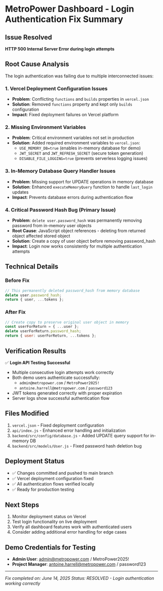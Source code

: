 # MetroPower Dashboard - Login Authentication Fix Summary

## Issue Resolved
**HTTP 500 Internal Server Error during login attempts**

## Root Cause Analysis
The login authentication was failing due to multiple interconnected issues:

### 1. Vercel Deployment Configuration Issues
- **Problem**: Conflicting `functions` and `builds` properties in `vercel.json`
- **Solution**: Removed `functions` property and kept only `builds` configuration
- **Impact**: Fixed deployment failures on Vercel platform

### 2. Missing Environment Variables
- **Problem**: Critical environment variables not set in production
- **Solution**: Added required environment variables to `vercel.json`:
  - `USE_MEMORY_DB=true` (enables in-memory database for demo)
  - `JWT_SECRET` and `JWT_REFRESH_SECRET` (secure token generation)
  - `DISABLE_FILE_LOGGING=true` (prevents serverless logging issues)

### 3. In-Memory Database Query Handler Issues
- **Problem**: Missing support for UPDATE operations in memory database
- **Solution**: Enhanced `executeMemoryQuery` function to handle `last_login` updates
- **Impact**: Prevents database errors during authentication flow

### 4. Critical Password Hash Bug (Primary Issue)
- **Problem**: `delete user.password_hash` was permanently removing password from in-memory user objects
- **Root Cause**: JavaScript object references - deleting from returned object affected stored object
- **Solution**: Create a copy of user object before removing password_hash
- **Impact**: Login now works consistently for multiple authentication attempts

## Technical Details

### Before Fix
```javascript
// This permanently deleted password_hash from memory database
delete user.password_hash;
return { user, ...tokens };
```

### After Fix
```javascript
// Create copy to preserve original user object in memory
const userForReturn = { ...user };
delete userForReturn.password_hash;
return { user: userForReturn, ...tokens };
```

## Verification Results
✅ **Login API Testing Successful**
- Multiple consecutive login attempts work correctly
- Both demo users authenticate successfully:
  - `admin@metropower.com` / `MetroPower2025!`
  - `antoine.harrell@metropower.com` / `password123`
- JWT tokens generated correctly with proper expiration
- Server logs show successful authentication flow

## Files Modified
1. `vercel.json` - Fixed deployment configuration
2. `api/index.js` - Enhanced error handling and initialization
3. `backend/src/config/database.js` - Added UPDATE query support for in-memory DB
4. `backend/src/models/User.js` - Fixed password hash deletion bug

## Deployment Status
- ✅ Changes committed and pushed to main branch
- ✅ Vercel deployment configuration fixed
- ✅ All authentication flows verified locally
- ✅ Ready for production testing

## Next Steps
1. Monitor deployment status on Vercel
2. Test login functionality on live deployment
3. Verify all dashboard features work with authenticated users
4. Consider adding additional error handling for edge cases

## Demo Credentials for Testing
- **Admin User**: admin@metropower.com / MetroPower2025!
- **Project Manager**: antoine.harrell@metropower.com / password123

---
*Fix completed on: June 14, 2025*
*Status: RESOLVED - Login authentication working correctly*
